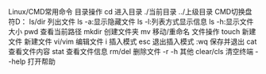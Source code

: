 Linux/CMD常用命令
	目录操作
		cd 进入目录
			./当前目录
			../上级目录
			CMD切换盘符D：
		ls/dir 列出文件
			ls -a:显示隐藏文件
			ls -l:列表方式显示信息
			ls -h:显示文件大小
		pwd 查看当前路径
		mkdir 创建文件夹
		mv 移动/重命名
	文件操作
		touch 新建文件
			新建文件
		vi/vim 编辑文件
			i 插入模式
			esc 退出插入模式
			:wq 保存并退出
		cat 查看文件内容
		stat 查看文件信息
		rm/del 删除文件
			-r
			-h
	其他
		clear/cls 清空终端
		--help 打开帮助